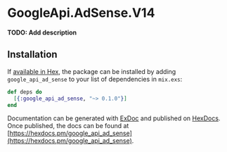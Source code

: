 # GoogleApi.AdSense.V14

**TODO: Add description**

## Installation

If [available in Hex](https://hex.pm/docs/publish), the package can be installed
by adding `google_api_ad_sense` to your list of dependencies in `mix.exs`:

```elixir
def deps do
  [{:google_api_ad_sense, "~> 0.1.0"}]
end
```

Documentation can be generated with [ExDoc](https://github.com/elixir-lang/ex_doc)
and published on [HexDocs](https://hexdocs.pm). Once published, the docs can
be found at [https://hexdocs.pm/google_api_ad_sense](https://hexdocs.pm/google_api_ad_sense).
